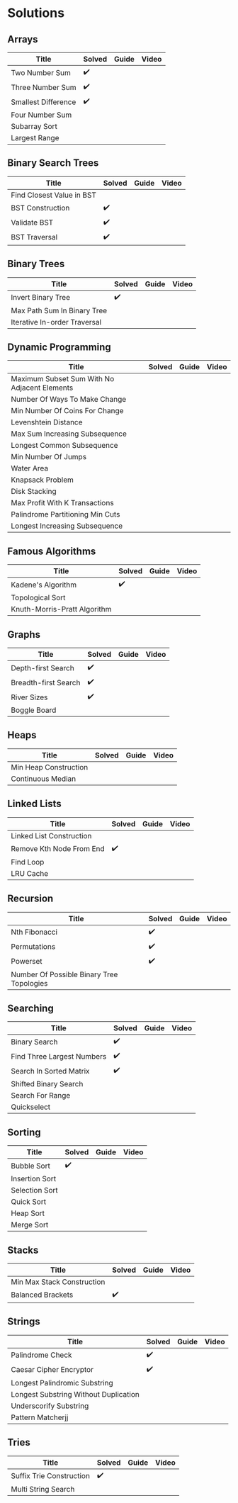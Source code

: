 # Solutions

## Arrays

| Title               | Solved             | Guide | Video |
| ------------------- | ------------------ | ----- | ----- |
| Two Number Sum      | :heavy_check_mark: |       |       |
| Three Number Sum    | :heavy_check_mark: |       |       |
| Smallest Difference | :heavy_check_mark: |       |       |
| Four Number Sum     |                    |       |       |
| Subarray Sort       |                    |       |       |
| Largest Range       |                    |       |       |

## Binary Search Trees

| Title                     | Solved             | Guide | Video |
| ------------------------- | ------------------ | ----- | ----- |
| Find Closest Value in BST |                    |       |       |
| BST Construction          | :heavy_check_mark: |       |       |
| Validate BST              | :heavy_check_mark: |       |       |
| BST Traversal             | :heavy_check_mark: |       |       |


## Binary Trees

| Title                        | Solved             | Guide | Video |
| ---------------------------- | ------------------ | ----- | ----- |
| Invert Binary Tree           | :heavy_check_mark: |       |       |
| Max Path Sum In Binary Tree  |                    |       |       |
| Iterative In-order Traversal |                    |       |       |

## Dynamic Programming

| Title                                        | Solved | Guide | Video |
| -------------------------------------------- | ------ | ----- | ----- |
| Maximum Subset Sum With No Adjacent Elements |        |       |       |
| Number Of Ways To Make Change                |        |       |       |
| Min Number Of Coins For Change               |        |       |       |
| Levenshtein Distance                         |        |       |       |
| Max Sum Increasing Subsequence               |        |       |       |
| Longest Common Subsequence                   |        |       |       |
| Min Number Of Jumps                          |        |       |       |
| Water Area                                   |        |       |       |
| Knapsack Problem                             |        |       |       |
| Disk Stacking                                |        |       |       |
| Max Profit With K Transactions               |        |       |       |
| Palindrome Partitioning Min Cuts             |        |       |       |
| Longest Increasing Subsequence               |        |       |       |


## Famous Algorithms

| Title                        | Solved             | Guide | Video |
| ---------------------------- | ------------------ | ----- | ----- |
| Kadene's Algorithm           | :heavy_check_mark: |       |       |
| Topological Sort             |                    |       |       |
| Knuth-Morris-Pratt Algorithm |                    |       |       |

## Graphs

| Title                | Solved             | Guide | Video |
| -------------------- | ------------------ | ----- | ----- |
| Depth-first Search   | :heavy_check_mark: |       |       |
| Breadth-first Search | :heavy_check_mark: |       |       |
| River Sizes          | :heavy_check_mark: |       |       |
| Boggle Board         |                    |       |       |

## Heaps

| Title                 | Solved | Guide | Video |
| --------------------- | ------ | ----- | ----- |
| Min Heap Construction |        |       |       |
| Continuous Median     |        |       |       |

## Linked Lists

| Title                    | Solved             | Guide | Video |
| ------------------------ | ------------------ | ----- | ----- |
| Linked List Construction |                    |       |       |
| Remove Kth Node From End | :heavy_check_mark: |       |       |
| Find Loop                |                    |       |       |
| LRU Cache                |                    |       |       |

## Recursion

| Title                                     | Solved             | Guide | Video |
| ----------------------------------------- | ------------------ | ----- | ----- |
| Nth Fibonacci                             | :heavy_check_mark: |       |       |
| Permutations                              | :heavy_check_mark: |       |       |
| Powerset                                  | :heavy_check_mark: |       |       |
| Number Of Possible Binary Tree Topologies |                    |       |       |

## Searching

| Title                      | Solved             | Guide | Video |
| -------------------------- | ------------------ | ----- | ----- |
| Binary Search              | :heavy_check_mark: |       |       |
| Find Three Largest Numbers | :heavy_check_mark: |       |       |
| Search In Sorted Matrix    | :heavy_check_mark: |       |       |
| Shifted Binary Search      |                    |       |       |
| Search For Range           |                    |       |       |
| Quickselect                |                    |       |       |

## Sorting

| Title          | Solved             | Guide | Video |
| -------------- | ------------------ | ----- | ----- |
| Bubble Sort    | :heavy_check_mark: |       |       |
| Insertion Sort |                    |       |       |
| Selection Sort |                    |       |       |
| Quick Sort     |                    |       |       |
| Heap Sort      |                    |       |       |
| Merge Sort     |                    |       |       |

## Stacks

| Title                      | Solved             | Guide | Video |
| -------------------------- | ------------------ | ----- | ----- |
| Min Max Stack Construction |                    |       |       |
| Balanced Brackets          | :heavy_check_mark: |       |       |

## Strings

| Title                                 | Solved             | Guide | Video |
| ------------------------------------- | ------------------ | ----- | ----- |
| Palindrome Check                      | :heavy_check_mark: |       |       |
| Caesar Cipher Encryptor               | :heavy_check_mark: |       |       |
| Longest Palindromic Substring         |                    |       |       |
| Longest Substring Without Duplication |                    |       |       |
| Underscorify Substring                |                    |       |       |
| Pattern Matcherjj                     |                    |       |       |

## Tries

| Title                    | Solved             | Guide | Video |
| ------------------------ | ------------------ | ----- | ----- |
| Suffix Trie Construction | :heavy_check_mark: |       |       |
| Multi String Search      |                    |       |       |